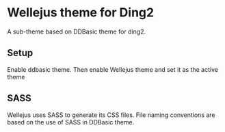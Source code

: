 # Wellejus theme for Ding2

A sub-theme based on DDBasic theme for ding2.

## Setup

Enable ddbasic theme. Then enable Wellejus theme and set it as the active theme

## SASS

Wellejus uses SASS to generate its CSS files. File naming conventions are based on the use of SASS in DDBasic theme.